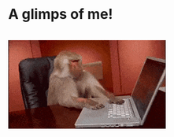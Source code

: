 <br>
<h1>A glimps of me!</h1>
<br>
<a><img href="https://github.com/mazimcoder" src="https://github.com/mazimcoder/mazimcoder/blob/main/giphy-downsized.gif" type="image/gif" alt="monkey"></a>
<br>
